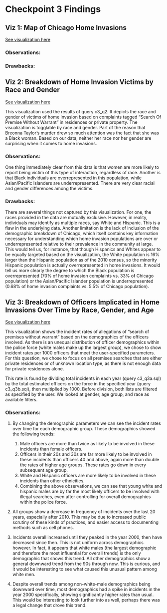 # Checkpoint 3 Findings

## Viz 1: Map of Chicago Home Invasions
[See visualization here](https://observablehq.com/d/e3f86aa0ce617ce1)


### Observations: 

### Drawbacks:

## Viz 2: Breakdown of Home Invasion Victims by Race and Gender
[See visualization here](https://observablehq.com/@fobkid20/victim-gender-race-3)

This visualization used the results of query c3_q2. It depicts the race and gender of victims of home invasion based on complaints tagged “Search Of Premise Without Warrant” in residences or private property. The visualization is togglable by race and gender. Part of the reason that Breonna Taylor’s murder drew so much attention was the fact that she was a Black woman. Based on our data, neither her race nor her gender are surprising when it comes to home invasions.

### Observations: 
One thing immediately clear from this data is that women are more likely to report being victim of this type of interaction, regardless of race. Another is that Black individuals are overrepresented in this population, while Asian/Pacific Islanders are underrepresented. There are very clear racial and gender differences among the victims.

### Drawbacks:
There are several things not captured by this visualization. For one, the races provided in the data are mutually exclusive. However, in reality, individuals may identify as multiple races, say White and Hispanic. This is a flaw in the underlying data. Another limitation is the lack of inclusion of the demographic breakdown of Chicago, which itself contains key information necessary for understanding which home invasion populations are over or underrepresented relative to their prevalence in the community at large. This would tell us, for instance, that though Hispanics and Whites appear to be equally targeted based on the visualization, the White population is 16% larger than the Hispanic population as of the 2010 census, so the minority Hispanic population is actually overrepresented in home invasions. It would tell us more clearly the degree to which the Black population is overrepresented (70% of home invasion complaints vs. 33% of Chicago population) or the Asian/Pacific Islander population is underrepresented (0.68% of home invasion complaints vs. 5.5% of Chicago population).


## Viz 3: Breakdown of Officers Implicated in Home Invasions Over Time by Race, Gender, and Age
[See visualization here](https://observablehq.com/@brendoneby/officers-involved-in-home-invasion-cases-per-1000-active-of)

This visualization shows the incident rates of allegations of “search of premises without warrant” based on the demographics of the officers involved.  As there is an unequal distribution of officer demographics within the police force (white males make up the largest group), we chose to show incident rates per 1000 officers that meet the user-specified parameters.  For this question, we chose to focus on all premises searches that are either private residences or of unknown location type, as there is not enough data for private residences alone.

This rate is found by dividing total incidents in each year (query c3_q3a.sql) by the total estimated officers on the force in the specified year (query c3_q3b.sql), then multiplied by 1000.  Before division, both lists are filtered as specified by the user.  We looked at gender, age group, and race as available filters.

### Observations: 
1. By changing the demographic parameters we can see the incident rates over time for each demographic group.  These demographics showed the following trends:
    1. Male officers are more than twice as likely to be involved in these incidents than female officers.
    2. Officers in their 20s and 30s are far more likely to be involved in these incidents than officers 40 and above, again more than double the rates of higher age groups.  These rates go down in every subsequent age group.
    3. White and Hispanic officers are more likely to be involved in these incidents than other ethnicities.
    4. Combining the above observations, we can see that young white and hispanic males are by far the most likely officers to be involved with illegal searches, even after controlling for overall demographics within the police force. 

2. All groups show a decrease in frequency of incidents over the last 20 years, especially after 2010. This may be due to increased public scrutiny of these kinds of practices, and easier access to documenting methods such as cell phones.

3. Incidents overall increased until they peaked in the year 2000, then have decreased since then.  This is not uniform across demographics however.  In fact, it appears that white males (the largest demographic and therefore the most influential for overall trends) is the only demographic that shows this trend.  All other demographics show a general downward trend from the 90s through now.  This is curious, and it would be interesting to see what caused this unusual pattern among white men.

4. Despite overall trends among non-white-male demographics being downward over time, most demographics had a spike in incidents in the year 2000 specifically, showing significantly higher rates than usual.  This would be interesting to look further into as well, perhaps there was a legal change that drove this trend.
